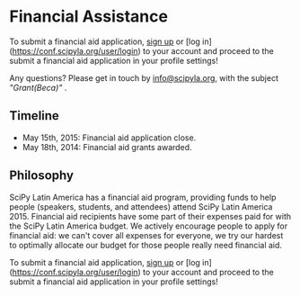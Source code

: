 # Financial Assistance

To submit a financial aid application, [sign up](https://conf.scipyla.org/user/register) or [log in] (https://conf.scipyla.org/user/login) to your account and proceed to the submit a financial aid application in your profile settings!

Any questions? Please get in touch by  info@scipyla.org, with the subject *"Grant(Beca)"* .

## Timeline

 * May 15th, 2015: Financial aid application close.
 * May 18th, 2014: Financial aid grants awarded.
   
## Philosophy

SciPy Latin America has a financial aid program, providing funds to help people (speakers, students, and attendees) attend SciPy Latin America 2015. Financial aid recipients have some part of their expenses paid for with the SciPy Latin America bud­get. We actively encourage people to apply for financial aid: we can't cover all expenses for everyone, we try our hardest to optimally allocate our budget for those people really need financial aid.


To submit a financial aid application, [sign up](https://conf.scipyla.org/user/register) or [log in] (https://conf.scipyla.org/user/login) to your account and proceed to the submit a financial aid application in your profile settings!



